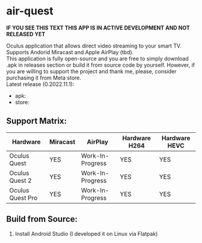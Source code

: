 # air-quest
**IF YOU SEE THIS TEXT THIS APP IS IN ACTIVE DEVELOPMENT AND NOT RELEASED YET**

Oculus application that allows direct video streaming to your smart TV. Supports Andorid Miracast and Apple AirPlay (tbd). \
This application is fully open-source and you are free to simply download .apk in releases section or build it from source code by yourself. However, if you are willing to support the project and thank me, please, consider purchasing it from Meta store. \
Latest release (0.2022.11.1):
- apk: 
- store:

## Support Matrix:
Hardware | Miracast | AirPlay | Hardware H264 | Hardware HEVC
------------ | ------------- | ------------- | ------------- | ------------- 
Oculus Quest | YES | Work-In-Progress | YES | YES 
Oculus Quest 2 | YES | Work-In-Progress | YES | YES 
Oculus Quest Pro | YES | Work-In-Progress | YES | YES 

## Build from Source:
1. Install Android Studio (I developed it on Linux via Flatpak)

